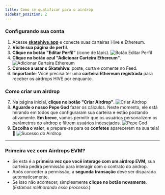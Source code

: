 ```yaml
---
title: Como se qualificar para o airdrop
sidebar_position: 2
---
```


### Configurando sua conta

1. Acesse <a href="https://skatehive.app" class="button-link" target="_blank">**skatehive.app**</a> e conecte suas carteiras Hive e Ethereum.
2. **Visite sua página de perfil**.
3. **Clique no botão "Editar Perfil"** (ícone de lápis).
   ![Botão Editar Perfil](https://i.ibb.co/WHsHz1p/image.png)
4. **Clique no botão azul "Adicionar Carteira Ethereum"**.
   ![Adicionar Carteira Ethereum](https://i.ibb.co/wwFkNWM/image.png)
5. **Comece a usar o Skatehive**: poste, curta e comente no Feed.
6. **Importante**: Você precisa ter uma **carteira Ethereum registrada** para receber os airdrops HIVE por enquanto.

### Como criar um airdrop

7. Na página inicial, **clique no botão "Criar Airdrop"**.
   ![Criar Airdrop](https://i.ibb.co/zFkwyNn/image.png)
8. **Aguarde o nosso Pepe God** fazer os cálculos. Neste momento, ele está mirando em todos que configuraram sua carteira e estão postando ativamente. **Em breve**, vamos permitir que os usuários personalizem os parâmetros do airdrop e filtrem usuários indesejados.
   ![Pepe God](../../../../../src/assets/tuto-airdrop/4.png)
9. **Escolha o valor**, e prepare-se para os **confetes** aparecerem na sua tela! 🎉
   ![Sucesso do Airdrop](../../../../../src/assets/tuto-airdrop/5.png)

---

### Primeira vez com Airdrops EVM?

- Se esta é a **primeira vez que você interage com um airdrop EVM**, sua carteira pedirá permissão para interagir com o contrato do airdrop.
- Após conceder a permissão, a **segunda transação** deve ser disparada automaticamente.
- Se isso não acontecer, simplesmente **clique no botão novamente**. (*Estamos melhorando esse processo.*)
